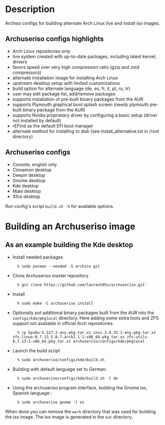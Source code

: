 Description
===========

Archiso configs for building alternate Arch Linux live and install iso images.

Archuseriso configs highlights
------------------------------

* Arch Linux repositories only
* live system created with up-to-date packages,
  including latest kernel, drivers
* favors speed over very high compression ratio
  (gzip and zstd compressors)
* alternate installation image for installing Arch Linux
* upstream desktop setup with limited customizations
* build option for alternate language (de, es, fr, it, pt, ru, tr)
* user may edit package list, add/remove packages
* supports installation of pre-built binary packages from the AUR
* supports Plymouth graphical boot splash screen
  (needs plymouth pre-built binary package from the AUR)
* supports Nvidia proprietary driver by configuring a
  basic setup (driver not installed by default)
* rEFInd as the default EFI boot manager
* alternate method for installing to disk
  (see install_alternative.txt in /root directory)

Archuseriso configs
-------------------

* Console, english only
* Cinnamon desktop
* Deepin desktop
* Gnome desktop
* Kde desktop
* Mate desktop
* Xfce desktop

Run config's script `build.sh -h` for available options.

Building an Archuseriso image
=============================

As an example building the Kde desktop
--------------------------------------

* Install needed packages

        % sudo pacman --needed -S archiso git

* Clone Archuseriso master repository

        % git clone https://github.com/laurent85v/archuseriso.git`

* Install

        % sudo make -C archuseriso install

* Optionally put additional binary packages built from the AUR into the `configs/kde/pkglocal` directory. Here adding some extra tools and ZFS support not available in official Arch repositories.

        % cp byobu-5.127-2-any.pkg.tar.xz inxi-3.0.33-1-any.pkg.tar.xz zfs-linux-0.7.13_5.0.7.arch1.1-1-x86_64.pkg.tar.xz zfs-utils-0.7.13-1-x86_64.pkg.tar.xz archuseriso/configs/kde/pkglocal

* Launch the build script

        % sudo archuseriso/configs/kde/build.sh

* Building with default language set to German:

        % sudo archuseriso/configs/kde/build.sh -l de

* Using the archuseriso program interface, building the Gnome iso, Spanish language :

        % sudo archuseriso gnome -l es

When done you can remove the `work` directory that was used for building the iso image. The iso image is generated in the `out` directory.
